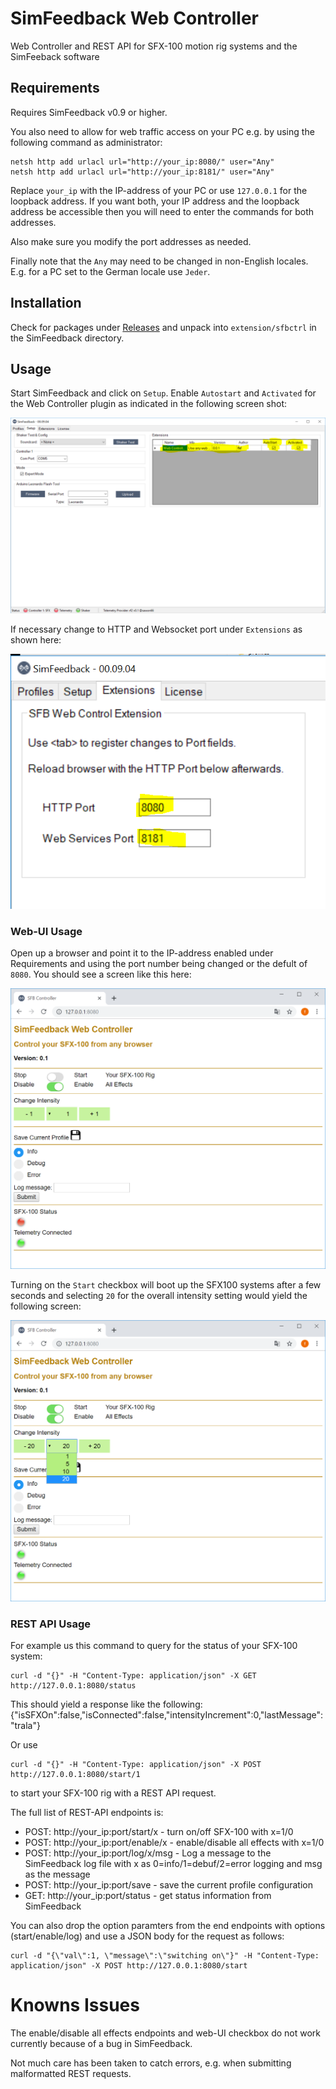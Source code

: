 # SimFeedback Web Controller

Web Controller and REST API for SFX-100 motion rig systems and the SimFeeback software

## Requirements

Requires SimFeedback v0.9 or higher.

You also need to allow for web traffic access on your PC e.g. by using the following command as administrator:

    netsh http add urlacl url="http://your_ip:8080/" user="Any"
    netsh http add urlacl url="http://your_ip:8181/" user="Any"

Replace `your_ip` with the IP-address of your PC or use `127.0.0.1` for the loopback address. If you want both, 
your IP address and the loopback address be accessible then you will need to enter the commands for both addresses.

Also make sure you modify the port addresses as needed.

Finally note that the `Any` may need to be changed in non-English locales. E.g. for a PC set to the German locale use `Jeder`.

## Installation

Check for packages under [Releases](https://github.com/ffxf/sfb-web-ctrl/releases) and unpack into `extension/sfbctrl` in the SimFeedback directory.

## Usage

Start SimFeedback and click on `Setup`. Enable `Autostart` and `Activated` for the Web Controller plugin as indicated in the following screen shot:

![Enable Autostart and Activated in SFB Setup](https://raw.githubusercontent.com/ffxf/sfb-web-ctrl/master/media/SFB-Setup-WebCtrl.PNG)

If necessary change to HTTP and Websocket port under `Extensions` as shown here:

![Modify HTTP and Websocket Port in SFB Extensions](https://raw.githubusercontent.com/ffxf/sfb-web-ctrl/master/media/SFB-Ext-WebCtrl.PNG)

### Web-UI Usage

Open up a browser and point it to the IP-address enabled under Requirements and using the port number being changed or 
the defult of `8080`. You should see a screen like this here:

![SimFeedback Default Web-UI](https://raw.githubusercontent.com/ffxf/sfb-web-ctrl/master/media/SFB-WebCtrl-Browser-Off.PNG)

Turning on the `Start` checkbox will boot up the SFX100 systems after a few seconds and selecting `20` for the overall intensity setting would yield the following screen:

![SimFeedback Web-UI set to ON and intensity to 20](https://raw.githubusercontent.com/ffxf/sfb-web-ctrl/master/media/SFB-WebCtrl-Browser-On-Intense20.PNG)


### REST API Usage

For example us this command to query for the status of your SFX-100 system:

    curl -d "{}" -H "Content-Type: application/json" -X GET http://127.0.0.1:8080/status

This should yield a response like the following:
    {"isSFXOn":false,"isConnected":false,"intensityIncrement":0,"lastMessage":"trala"}

Or use

    curl -d "{}" -H "Content-Type: application/json" -X POST http://127.0.0.1:8080/start/1

to start your SFX-100 rig with a REST API request.

The full list of REST-API endpoints is:

- POST: http://your_ip:port/start/x - turn on/off SFX-100 with x=1/0
- POST: http://your_ip:port/enable/x - enable/disable all effects with x=1/0
- POST: http://your_ip:port/log/x/msg - Log a message to the SimFeedback log file with x as 0=info/1=debuf/2=error logging and msg as the message
- POST: http://your_ip:port/save - save the current profile configuration
- GET: http://your_ip:port/status - get status information from SimFeedback

You can also drop the option paramters from the end endpoints with options (start/enable/log) and use a JSON body for the request as follows:

    curl -d "{\"val\":1, \"message\":\"switching on\"}" -H "Content-Type: application/json" -X POST http://127.0.0.1:8080/start

# Knowns Issues

The enable/disable all effects endpoints and web-UI checkbox do not work currently because of a bug in SimFeedback.

Not much care has been taken to catch errors, e.g. when submitting malformatted REST requests.
